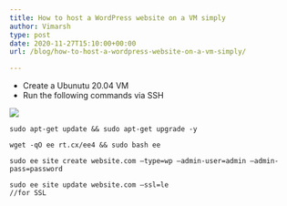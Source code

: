 ```yaml
---
title: How to host a WordPress website on a VM simply
author: Vimarsh
type: post
date: 2020-11-27T15:10:00+00:00
url: /blog/how-to-host-a-wordpress-website-on-a-vm-simply/

---
```

 

  * Create a Ubunutu 20.04&nbsp;VM
  * Run the following commands via&nbsp;SSH<figure class="wp-block-image">

![][1] </figure> 

<pre class="wp-block-code"><code>sudo apt-get update && sudo apt-get upgrade -y

wget -qO ee rt.cx/ee4 && sudo bash ee

sudo ee site create website.com –type=wp –admin-user=admin –admin-pass=password

sudo ee site update website.com –ssl=le
//for SSL

</code></pre>

 [1]: https://vimarsh.info/wp-content/uploads/2021/02/img_6022bb96ed1a7.gif